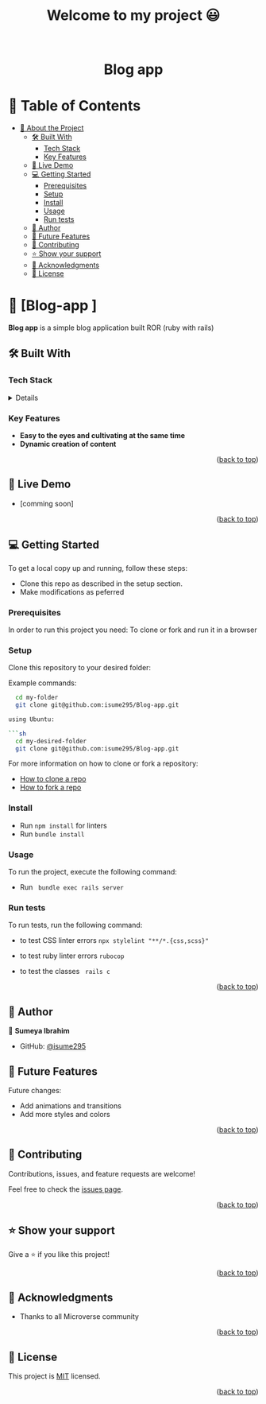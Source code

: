  <a name="readme-top"></a>

<div align="center">

  <h1><b>Welcome to my project 😃</b></h1>

</div>


<div align="center">
  
  <br/>
<h1 align="center">Blog app</h1>
</div>





<!-- TABLE OF CONTENTS -->

# 📗 Table of Contents

- [📖 About the Project](#about-project)
  - [🛠 Built With ](#-built-with-)
    - [Tech Stack ](#tech-stack-)
    - [Key Features ](#key-features-)
  - [🚀 Live Demo ](#-live-demo-)
  - [💻 Getting Started ](#-getting-started-)
    - [Prerequisites](#prerequisites)
    - [Setup](#setup)
    - [Install](#install)
    - [Usage](#usage)
    - [Run tests](#run-tests)
  - [👥 Author ](#-author-)
  - [🔭 Future Features ](#-future-features-)
  - [🤝 Contributing ](#-contributing-)
  - [⭐️ Show your support ](#️-show-your-support-)
  - [🙏 Acknowledgments ](#-acknowledgments-)
  - [📝 License ](#-license-)

<!-- PROJECT DESCRIPTION -->

# 📖 [Blog-app ] <a name="about-project"></a>


**Blog app** is a simple blog application built ROR (ruby with rails)

## 🛠 Built With <a name="built-with"></a>

### Tech Stack <a name="tech-stack"></a>

<details>
  
  <ul>
    <li>ruby</li>
    <li>rails</li>
  </ul>
</details>



<!-- Features -->

### Key Features <a name="key-features"></a>


- **Easy to the eyes and cultivating at the same time**
- **Dynamic creation of content** 

<p align="right">(<a href="#readme-top">back to top</a>)</p>


<!-- LIVE DEMO -->

## 🚀 Live Demo <a name="live-demo"></a>


- [comming soon] 

<p align="right">(<a href="#readme-top">back to top</a>)</p>


<!-- GETTING STARTED -->

## 💻 Getting Started <a name="getting-started"></a>

To get a local copy up and running, follow these steps:

- Clone this repo as described in the setup section. 
- Make modifications as peferred 


### Prerequisites

In order to run this project you need: To clone or fork and run it in a browser


### Setup

Clone this repository to your desired folder:

Example commands:

```sh
  cd my-folder
  git clone git@github.com:isume295/Blog-app.git

using Ubuntu:

```sh
  cd my-desired-folder
  git clone git@github.com:isume295/Blog-app.git
```

For more information on how to clone or fork a repository:
- <a href="https://docs.github.com/en/repositories/creating-and-managing-repositories/cloning-a-repository">How to clone a repo</a>
- <a href="https://docs.github.com/en/get-started/quickstart/fork-a-repo">How to fork a repo</a>

### Install

- Run ` npm install ` for linters
- Run ` bundle install `

### Usage

To run the project, execute the following command:

- Run ` bundle exec rails server`

### Run tests

To run tests, run the following command:


- to test CSS linter errors `npx stylelint "**/*.{css,scss}"`

- to test ruby linter errors  `rubocop`

- to test the classes ` rails c`


<p align="right">(<a href="#readme-top">back to top</a>)</p>

<!-- AUTHORS -->

## 👥 Author <a name="authors"></a>

👤 **Sumeya Ibrahim**


- GitHub: [@isume295](https://github.com/isume295)

 

<!-- FUTURE FEATURES -->

## 🔭 Future Features <a name="future-features"></a>



Future changes:
- Add animations and transitions
- Add more styles and colors

<p align="right">(<a href="#readme-top">back to top</a>)</p>

<!-- CONTRIBUTING -->

## 🤝 Contributing <a name="contributing"></a>

Contributions, issues, and feature requests are welcome!

Feel free to check the [issues page](https://github.com/isume295/Blog-app/issues).

<p align="right">(<a href="#readme-top">back to top</a>)</p>

<!-- SUPPORT -->

## ⭐️ Show your support <a name="support"></a>


Give a ⭐️ if you like this project!

<p align="right">(<a href="#readme-top">back to top</a>)</p>

<!-- ACKNOWLEDGEMENTS -->

## 🙏 Acknowledgments <a name="acknowledgements"></a>


- Thanks to all Microverse community


<p align="right">(<a href="#readme-top">back to top</a>)</p>

<!-- FAQ (optional) 

## ❓ FAQ (OPTIONAL) <a name="faq"></a>

> Add at least 2 questions new developers would ask when they decide to use your project.

- **[Question_1]**

  - [Answer_1]

- **[Question_2]**

  - [Answer_2]

<p align="right">(<a href="#readme-top">back to top</a>)</p>

-->

<!-- LICENSE -->

## 📝 License <a name="license"></a>

This project is [MIT](./LICENSE) licensed.


<p align="right">(<a href="#readme-top">back to top</a>)</p>

